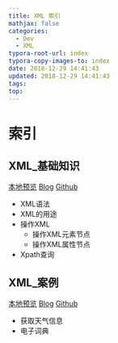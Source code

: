 ```yaml
---
title: XML 索引
mathjax: false
categories:
  - Dev
  - XML
typora-root-url: index
typora-copy-images-to: index
date: 2018-12-29 14:41:43
updated: 2018-12-29 14:41:43
tags:
top:
---
```



# 索引 
 
## XML_基础知识 
[本地预览](XML_基础知识.md)    [Blog](http://blog.kuma8866.top/posts/2727003801/)     [Github](https://github.com/KumaDocCenter/XML/blob/master/doc/md/XML_基础知识.md)

* XML语法
* XML的用途
* 操作XML
  * 操作XML元素节点
  * 操作XML属性节点
* Xpath查询 
 
 
## XML_案例 
[本地预览](XML_案例.md)    [Blog](http://blog.kuma8866.top/posts/3698054443/)     [Github](https://github.com/KumaDocCenter/XML/blob/master/doc/md/XML_案例.md)

* 获取天气信息
* 电子词典
 
 
